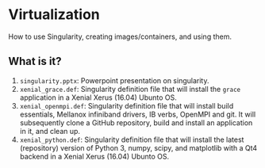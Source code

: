 # Virtualization
How to use Singularity, creating images/containers, and using them.

## What is it?
1. `singularity.pptx`: Powerpoint presentation on singularity.
1. `xenial_grace.def`: Singularity definition file that will install the
    `grace` application in a Xenial Xerus (16.04) Ubunto OS.
1. `xenial_openmpi.def`: Singularity definition file that will install
    build essentials, Mellanox infiniband drivers, IB verbs, OpenMPI and
    git.  It will subsequently clone a GitHub repository, build and
    install an application in it, and clean up.
1. `xenial_python.def`: Singularity definition file that will install the
    latest (repository) version of Python 3, numpy, scipy, and matplotlib
    with a Qt4 backend in a Xenial Xerus (16.04) Ubunto OS.
